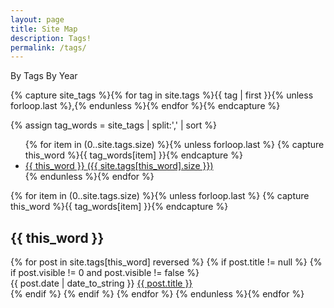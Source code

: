 ```yaml
---
layout: page
title: Site Map
description: Tags!
permalink: /tags/
---
```

<script>
// handle year query string.
window.addEventListener('load', function() {
    // I'm editing this a year later, and I hate myself.
    // Past self, you're not as funny as you think you are, but I know that won't stop you.
    sparnyounth2t098hto4y = new URLSearchParams(window.location.search);
    if (sparnyounth2t098hto4y.get('year') === "true") {
    toggle_avoid_collisions_with_other_libraries_so_I_do_this_because_Im_lazy();
    }
});
    // multiple clipboards, yo
    function toggle_avoid_collisions_with_other_libraries_so_I_do_this_because_Im_lazy () {
        if ( typeof toggle_avoid_collisions_with_other_libraries_so_I_do_this_because_Im_lazy.toggle_var_avoid_collisions_with_other_libraries_so_I_do_this_because_Im_lazy == 'undefined') {
               toggle_avoid_collisions_with_other_libraries_so_I_do_this_because_Im_lazy.toggle_var_avoid_collisions_with_other_libraries_so_I_do_this_because_Im_lazy = 0;
           }
        if (toggle_avoid_collisions_with_other_libraries_so_I_do_this_because_Im_lazy.toggle_var_avoid_collisions_with_other_libraries_so_I_do_this_because_Im_lazy === 0) {
           e_sort = document.querySelector("#enable-sort"); 
           e_sort.style.transform = "translate(82px, 0px)"; 
           e_sort.classList.remove("sort-radius-left");
           e_sort.classList.add("sort-radius-right");
           document.querySelector("#by-tags").style.display = "none";
           document.querySelector("#by-year").style.display = "block";
           toggle_avoid_collisions_with_other_libraries_so_I_do_this_because_Im_lazy.toggle_var_avoid_collisions_with_other_libraries_so_I_do_this_because_Im_lazy = 1;
        } else {
           e_sort = document.querySelector("#enable-sort"); 
           e_sort.style.transform = "translate(0px, 0px)"; 
           e_sort.classList.remove("sort-radius-right");
           e_sort.classList.add("sort-radius-left");
           document.querySelector("#by-year").style.display = "none";
           document.querySelector("#by-tags").style.display = "block";
           toggle_avoid_collisions_with_other_libraries_so_I_do_this_because_Im_lazy.toggle_var_avoid_collisions_with_other_libraries_so_I_do_this_because_Im_lazy = 0;
           }
           }
           </script>

<div id="tags-type"  onClick="toggle_avoid_collisions_with_other_libraries_so_I_do_this_because_Im_lazy();">
<span id="enable-sort" class="sort-radius-left"></span>
<span id="sort-tag">By Tags</span>
<span id="sort-year">By Year</span>
</div>

<!-- Get the tag name for every tag on the site and set them
to the `site_tags` variable. -->
{% capture site_tags %}{% for tag in site.tags %}{{ tag | first }}{% unless forloop.last %},{% endunless %}{% endfor %}{% endcapture %}

<!-- `tag_words` is a sorted array of the tag names. -->
{% assign tag_words = site_tags | split:',' | sort %}

<!-- Build the Page -->
<div id="by-tags">
<!-- List of all tags -->
<ul class="tags">
{% for item in (0..site.tags.size) %}{% unless forloop.last %}
{% capture this_word %}{{ tag_words[item] }}{% endcapture %}
<li>
          <a href="#{{ this_word | cgi_escape }}" class="tag">{{ this_word }}
            <span>({{ site.tags[this_word].size }})</span>
          </a>
        </li>
      {% endunless %}{% endfor %}
    </ul>
    <ul>
</ul>
    <div id="tags-list">
       <!-- Posts by Tag -->
       <div>
         {% for item in (0..site.tags.size) %}{% unless forloop.last %}
           {% capture this_word %}{{ tag_words[item] }}{% endcapture %}
           <h2 id="{{ this_word | cgi_escape }}">{{ this_word }}</h2>
           {% for post in site.tags[this_word] reversed %}
           {% if post.title != null %}
             {% if post.visible != 0 and post.visible != false %}
             <div>
               <span>
               <span class="tag-post-date">
                {{ post.date | date_to_string }} 
               </span>
                <span class="tag-post-content">
                  <a href="{{ post.url }}">{{ post.title }}</a>
                </span>
               </span>
             </div>
           {% endif %}
           {% endif %}
           {% endfor %}
         {% endunless %}{% endfor %}
       </div>
   </div>
</div>

<div id="by-year" style="display:none;">
  <ul class="tags">
  {% assign counter = 0 %}
  {% for post in site.posts %}
    {% assign thisyear = post.date | date: "%Y" %}
    {% assign prevyear = post.previous.date | date: "%Y" %}
    {% assign counter = counter | plus: 1 %}
    {% if thisyear != prevyear %}
      <li><a href="#{{ post.date | date:"%Y" }}">{{ thisyear }} ({{ counter }})</a></li>
      {% assign counter = 0 %}
    {% endif %}
  {% endfor %}
  </ul>

    {% for post in site.posts %}
      {% assign currentdate = post.date | date: "%Y" %}
      {% if currentdate != date %}
        <h2 id="y{{post.date | date: "%Y"}}">{{ currentdate }}</h2>
        {% assign date = currentdate %}
      {% endif %}
      {% if post.title != null %}
      {% if post.visible != 0 %}
        <div>
        <span class="tag-post-date">
         {{ post.date | date_to_string }} 
        </span>
        <span class="tag-post-content">
          <a href="{{ post.url }}">{{ post.title }}</a>
        </span>
     </div>
     {% endif %}
     {% endif %}
    {% endfor %}
</div>
